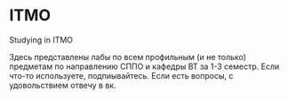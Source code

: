 # ITMO
 Studying in ITMO

Здесь представлены лабы по всем профильным (и не только) предметам по направлению СППО и кафедры ВТ за 1-3 семестр. 
 Если что-то используете, подпиывайтесь.
Если есть вопросы, с удовольствием отвечу в вк.
